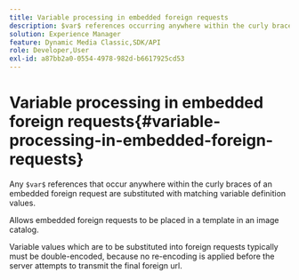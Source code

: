 ```yaml
---
title: Variable processing in embedded foreign requests
description: $var$ references occurring anywhere within the curly braces of an embedded foreign request are substituted with matching variable definition values.
solution: Experience Manager
feature: Dynamic Media Classic,SDK/API
role: Developer,User
exl-id: a87bb2a0-0554-4978-982d-b6617925cd53
---
```

# Variable processing in embedded foreign requests{#variable-processing-in-embedded-foreign-requests}

Any `$var$` references that occur anywhere within the curly braces of an embedded foreign request are substituted with matching variable definition values.

Allows embedded foreign requests to be placed in a template in an image catalog.

Variable values which are to be substituted into foreign requests typically must be double-encoded, because no re-encoding is applied before the server attempts to transmit the final foreign url.
